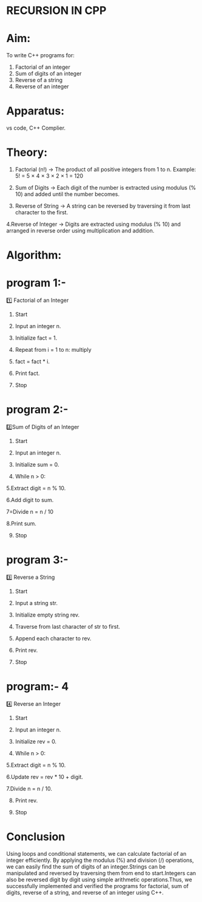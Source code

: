 # RECURSION IN CPP

# Aim:
To write C++ programs for:
1. Factorial of an integer
2. Sum of digits of an integer
3. Reverse of a string
4. Reverse of an integer

# Apparatus:
vs code, C++ Complier.

# Theory:

1. Factorial (n!) → The product of all positive integers from 1 to n.
Example: 5! = 5 × 4 × 3 × 2 × 1 = 120

2. Sum of Digits → Each digit of the number is extracted using modulus (% 10) and added until the number becomes.
   
3. Reverse of String → A string can be reversed by traversing it from last character to the first.

4.Reverse of Integer → Digits are extracted using modulus (% 10) and arranged in reverse order using multiplication and addition.

# Algorithm:

# program 1:-

1️⃣ Factorial of an Integer

1. Start
 
2. Input an integer n.
  
4. Initialize fact = 1.
 
5. Repeat from i = 1 to n: multiply
   
6. fact = fact * i.
  
7. Print fact.
    
8. Stop

#  program 2:-

2️⃣Sum of Digits of an Integer

1. Start
   
2. Input an integer n.
  
3. Initialize sum = 0.

4. While n > 0:

5.Extract digit = n % 10.

6.Add digit to sum.

7=Divide n = n / 10

8.Print sum.

9. Stop

# program 3:-

3️⃣ Reverse a String

1. Start
   
2. Input a string str.

3. Initialize empty string rev.
   
4. Traverse from last character of str to first.
  
5. Append each character to rev.
  
6. Print rev.
   
8. Stop

# program:- 4

4️⃣ Reverse an Integer

1. Start

2. Input an integer n.
  
3. Initialize rev = 0.
   
4. While n > 0:
   
5.Extract digit = n % 10.

6.Update rev = rev * 10 + digit.

7.Divide n = n / 10.

8. Print rev.
  
9. Stop

# Conclusion 
Using loops and conditional statements, we can calculate factorial of an integer efficiently. By applying the modulus (%) and division (/) operations, we can easily find the sum of digits of an integer.Strings can be manipulated and reversed by traversing them from end to start.Integers can also be reversed digit by digit using simple arithmetic operations.Thus, we successfully implemented and verified the programs for factorial, sum of digits, reverse of a string, and reverse of an integer using C++.


   

    




